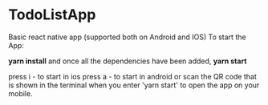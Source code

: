 # TodoListApp
Basic react native app (supported both on Android and IOS)
To start the App:

**yarn install**
and once all the dependencies have been added,
**yarn start**

press i - to start in ios
press a - to start in android
or scan the QR code that is shown in the terminal when you enter 'yarn start' to open the app on your mobile.
